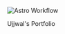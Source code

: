 ![Astro Workflow](https://github.com/<OWNER>/<REPOSITORY>/actions/workflows/astro.yaml/badge.svg)

Ujjwal's Portfolio
